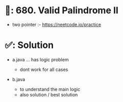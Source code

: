 # 📄: 680. Valid Palindrome II

<!-- - 0_asdf :- https://github.com/withrvr/DSA-Final-450-Sheet -->
- two pointer :- https://neetcode.io/practice

# ✅: Solution

- a.java ... has logic problem
  - dont work for all cases

- b.java
  - to understand the main logic
  - also solution / best solution
